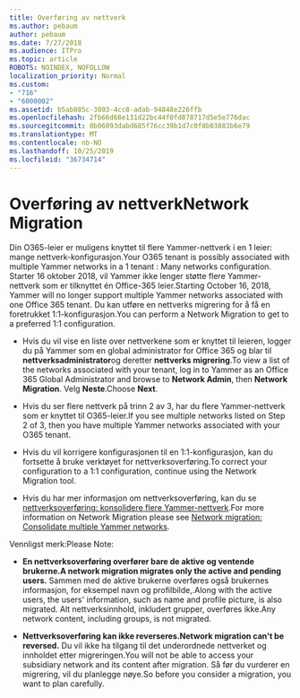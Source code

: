 ```yaml
---
title: Overføring av nettverk
ms.author: pebaum
author: pebaum
ms.date: 7/27/2018
ms.audience: ITPro
ms.topic: article
ROBOTS: NOINDEX, NOFOLLOW
localization_priority: Normal
ms.custom:
- "716"
- "6000002"
ms.assetid: b5ab885c-3803-4cc8-adab-94848e226ffb
ms.openlocfilehash: 2fb66d68e131d22bc44f0fd878717d5e5e776dac
ms.sourcegitcommit: 0b06093dabd685f76cc39b1d7c0f8b03883b6e79
ms.translationtype: MT
ms.contentlocale: nb-NO
ms.lasthandoff: 10/25/2019
ms.locfileid: "36734714"
---
```

# <a name="network-migration"></a><span data-ttu-id="6eded-102">Overføring av nettverk</span><span class="sxs-lookup"><span data-stu-id="6eded-102">Network Migration</span></span>

<span data-ttu-id="6eded-103">Din O365-leier er muligens knyttet til flere Yammer-nettverk i en 1 leier: mange nettverk-konfigurasjon.</span><span class="sxs-lookup"><span data-stu-id="6eded-103">Your O365 tenant is possibly associated with multiple Yammer networks in a 1 tenant : Many networks configuration.</span></span> <span data-ttu-id="6eded-104">Starter 16 oktober 2018, vil Yammer ikke lenger støtte flere Yammer-nettverk som er tilknyttet én Office-365 leier.</span><span class="sxs-lookup"><span data-stu-id="6eded-104">Starting October 16, 2018, Yammer will no longer support multiple Yammer networks associated with one Office 365 tenant.</span></span> <span data-ttu-id="6eded-105">Du kan utføre en nettverks migrering for å få en foretrukket 1:1-konfigurasjon.</span><span class="sxs-lookup"><span data-stu-id="6eded-105">You can perform a Network Migration to get to a preferred 1:1 configuration.</span></span>
  
- <span data-ttu-id="6eded-106">Hvis du vil vise en liste over nettverkene som er knyttet til leieren, logger du på Yammer som en global administrator for Office 365 og blar til **nettverksadministrator**og deretter **nettverks migrering**.</span><span class="sxs-lookup"><span data-stu-id="6eded-106">To view a list of the networks associated with your tenant, log in to Yammer as an Office 365 Global Administrator and browse to **Network Admin**, then **Network Migration**.</span></span> <span data-ttu-id="6eded-107">Velg **Neste**.</span><span class="sxs-lookup"><span data-stu-id="6eded-107">Choose **Next**.</span></span>

- <span data-ttu-id="6eded-108">Hvis du ser flere nettverk på trinn 2 av 3, har du flere Yammer-nettverk som er knyttet til O365-leier.</span><span class="sxs-lookup"><span data-stu-id="6eded-108">If you see multiple networks listed on Step 2 of 3, then you have multiple Yammer networks associated with your O365 tenant.</span></span>

- <span data-ttu-id="6eded-109">Hvis du vil korrigere konfigurasjonen til en 1:1-konfigurasjon, kan du fortsette å bruke verktøyet for nettverksoverføring.</span><span class="sxs-lookup"><span data-stu-id="6eded-109">To correct your configuration to a 1:1 configuration, continue using the Network Migration tool.</span></span>

- <span data-ttu-id="6eded-110">Hvis du har mer informasjon om nettverksoverføring, kan du se [nettverksoverføring: konsolidere flere Yammer-nettverk](https://docs.microsoft.com/yammer/configure-your-yammer-network/consolidate-multiple-yammer-networks).</span><span class="sxs-lookup"><span data-stu-id="6eded-110">For more information on Network Migration please see [Network migration: Consolidate multiple Yammer networks](https://docs.microsoft.com/yammer/configure-your-yammer-network/consolidate-multiple-yammer-networks).</span></span>

<span data-ttu-id="6eded-111">Vennligst merk:</span><span class="sxs-lookup"><span data-stu-id="6eded-111">Please Note:</span></span>
  
- <span data-ttu-id="6eded-112">**En nettverksoverføring overfører bare de aktive og ventende brukerne.**</span><span class="sxs-lookup"><span data-stu-id="6eded-112">**A network migration migrates only the active and pending users.**</span></span> <span data-ttu-id="6eded-113">Sammen med de aktive brukerne overføres også brukernes informasjon, for eksempel navn og profilbilde,.</span><span class="sxs-lookup"><span data-stu-id="6eded-113">Along with the active users, the users' information, such as name and profile picture, is also migrated.</span></span> <span data-ttu-id="6eded-114">Alt nettverksinnhold, inkludert grupper, overføres ikke.</span><span class="sxs-lookup"><span data-stu-id="6eded-114">Any network content, including groups, is not migrated.</span></span>

- <span data-ttu-id="6eded-115">**Nettverksoverføring kan ikke reverseres.**</span><span class="sxs-lookup"><span data-stu-id="6eded-115">**Network migration can't be reversed.**</span></span> <span data-ttu-id="6eded-116">Du vil ikke ha tilgang til det underordnede nettverket og innholdet etter migreringen.</span><span class="sxs-lookup"><span data-stu-id="6eded-116">You will not be able to access your subsidiary network and its content after migration.</span></span> <span data-ttu-id="6eded-117">Så før du vurderer en migrering, vil du planlegge nøye.</span><span class="sxs-lookup"><span data-stu-id="6eded-117">So before you consider a migration, you want to plan carefully.</span></span>
